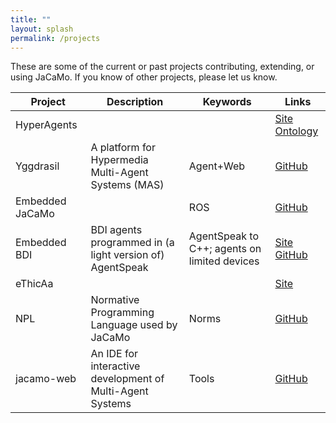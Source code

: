 ```yaml
---
title: ""
layout: splash
permalink: /projects
---
```


These are some of the current or past projects contributing, extending, or using JaCaMo. If you know of other projects, please let us know.

| Project | Description | Keywords | Links |
| -------- | ------- |------- |------- |
| HyperAgents |  |  | [Site](https://project.hyperagents.org) [Ontology](https://ci.mines-stetienne.fr/hmas/core)
| Yggdrasil | A platform for Hypermedia Multi-Agent Systems (MAS)  | Agent+Web | [GitHub](https://github.com/Interactions-HSG/yggdrasil)
| Embedded JaCaMo |  | ROS | [GitHub](https://github.com/embedded-mas/embedded-mas)
| Embedded BDI | BDI agents programmed in (a light version of) AgentSpeak  | AgentSpeak to C++; agents on limited devices | [Site](https://embedded-bdi.github.io/) [GitHub](https://github.com/Embedded-BDI/embedded-bdi)
| eThicAa |  |  | [Site](http://ethicaa.org)
| NPL | Normative Programming Language used by JaCaMo | Norms | [GitHub](https://github.com/moise-lang/npl)
| jacamo-web | An IDE for interactive development of Multi-Agent Systems | Tools | [GitHub](https://github.com/jacamo-lang/jacamo-web)

